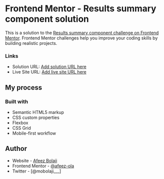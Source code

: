 # Frontend Mentor - Results summary component solution

This is a solution to the [Results summary component challenge on Frontend Mentor](https://www.frontendmentor.io/challenges/results-summary-component-CE_K6s0maV). Frontend Mentor challenges help you improve your coding skills by building realistic projects. 

### Links

- Solution URL: [Add solution URL here](https://afeez-ola.github.io/results-summary-component-main/)
- Live Site URL: [Add live site URL here](https://your-live-site-url.com)

## My process

### Built with

- Semantic HTML5 markup
- CSS custom properties
- Flexbox
- CSS Grid
- Mobile-first workflow


## Author

- Website - [Afeez Bolaji](https://github.com/Afeez-Ola)
- Frontend Mentor - [@afeez-ola](https://www.frontendmentor.io/profile/Afeez-Ola)
- Twitter - [@mobolaji___]